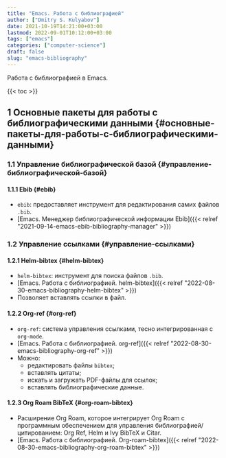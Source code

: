 ```yaml
---
title: "Emacs. Работа с библиографией"
author: ["Dmitry S. Kulyabov"]
date: 2021-10-19T14:21:00+03:00
lastmod: 2022-09-01T10:12:00+03:00
tags: ["emacs"]
categories: ["computer-science"]
draft: false
slug: "emacs-bibliography"
---
```


Работа с библиографией в Emacs.

<!--more-->

{{< toc >}}


## <span class="section-num">1</span> Основные пакеты для работы с библиографическими данными {#основные-пакеты-для-работы-с-библиографическими-данными}


### <span class="section-num">1.1</span> Управление библиографической базой {#управление-библиографической-базой}


#### <span class="section-num">1.1.1</span> Ebib {#ebib}

-   `ebib`: предоставляет инструмент для редактирования самих файлов `.bib`.
-   [Emacs. Менеджер библиографической информации Ebib]({{< relref "2021-09-14-emacs-ebib-bibliography-manager" >}})


### <span class="section-num">1.2</span> Управление ссылками {#управление-ссылками}


#### <span class="section-num">1.2.1</span> Helm-bibtex {#helm-bibtex}

-   `helm-bibtex`: инструмент для поиска файлов `.bib`.
-   [Emacs. Работа с библиографией. helm-bibtex]({{< relref "2022-08-30-emacs-bibliography-helm-bibtex" >}})
-   Позволяет вставлять ссылки в файл.


#### <span class="section-num">1.2.2</span> Org-ref {#org-ref}

-   `org-ref`: система управления ссылками, тесно интегрированная с `org-mode`.
-   [Emacs. Работа с библиографией. org-ref]({{< relref "2022-08-30-emacs-bibliography-org-ref" >}})
-   Можно:
    -   редактировать файлы `bibtex`;
    -   вставлять цитаты;
    -   искать и загружать PDF-файлы для ссылок;
    -   вставлять библиографические данные.


#### <span class="section-num">1.2.3</span> Org Roam BibTeX {#org-roam-bibtex}

-   Расширение Org Roam, которое интегрирует Org Roam с программным обеспечением для управления библиографией/цитированием: Org Ref, Helm и Ivy BibTeX и Citar.
-   [Emacs. Работа с библиографией. Org-roam-bibtex]({{< relref "2022-08-30-emacs-bibliography-org-roam-bibtex" >}})
